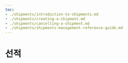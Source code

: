 ```yaml
---
toc:
- ./shipments/introduction-to-shipments.md
- ./shipments/creating-a-shipment.md
- ./shipments/cancelling-a-shipment.md
- ./shipments/shipments-management-reference-guide.md
---
```

# 선적
